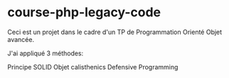 # course-php-legacy-code

Ceci est un projet dans le cadre d'un TP de Programmation Orienté Objet avancée.

J'ai appliqué 3 méthodes:

Principe SOLID
Objet calisthenics 
Defensive Programming 
